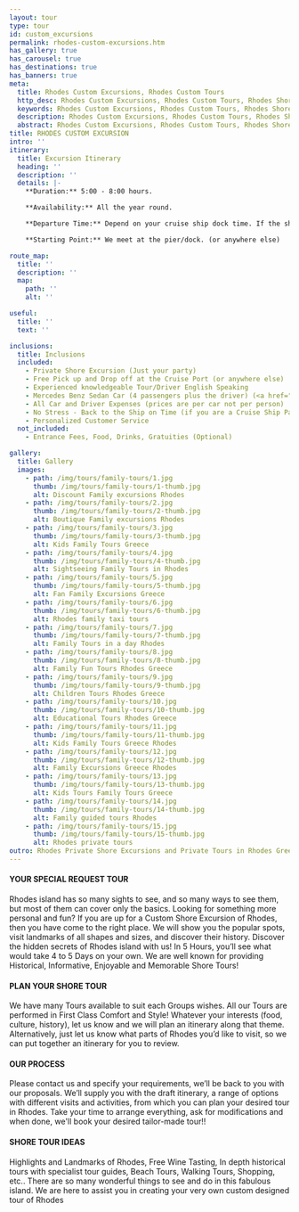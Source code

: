 ```yaml
---
layout: tour
type: tour
id: custom_excursions
permalink: rhodes-custom-excursions.htm
has_gallery: true
has_carousel: true
has_destinations: true
has_banners: true
meta:
  title: Rhodes Custom Excursions, Rhodes Custom Tours
  http_desc: Rhodes Custom Excursions, Rhodes Custom Tours, Rhodes Shore Excursions Greece
  keywords: Rhodes Custom Excursions, Rhodes Custom Tours, Rhodes Shore Excursions Greece
  description: Rhodes Custom Excursions, Rhodes Custom Tours, Rhodes Shore Excursions Greece
  abstract: Rhodes Custom Excursions, Rhodes Custom Tours, Rhodes Shore Excursions Greece
title: RHODES CUSTOM EXCURSION
intro: ''
itinerary:
  title: Excursion Itinerary
  heading: ''
  description: ''
  details: |-
    **Duration:** 5:00 - 8:00 hours.

    **Availability:** All the year round.

    **Departure Time:** Depend on your cruise ship dock time. If the ship arrives late into port, we’ll adjust our schedules, and the rental time will start from the moment you meet your driver.

    **Starting Point:** We meet at the pier/dock. (or anywhere else)

route_map:
  title: ''
  description: ''
  map:
    path: ''
    alt: ''

useful:
  title: ''
  text: ''

inclusions:
  title: Inclusions
  included:
    - Private Shore Excursion (Just your party)
    - Free Pick up and Drop off at the Cruise Port (or anywhere else)
    - Experienced knowledgeable Tour/Driver English Speaking
    - Mercedes Benz Sedan Car (4 passengers plus the driver) (<a href="groups.htm">bigger group or more room?</a>)
    - All Car and Driver Expenses (prices are per car not per person)
    - No Stress - Back to the Ship on Time (if you are a Cruise Ship Passenger)
    - Personalized Customer Service
  not_included:
    - Entrance Fees, Food, Drinks, Gratuities (Optional)

gallery:
  title: Gallery
  images:
    - path: /img/tours/family-tours/1.jpg
      thumb: /img/tours/family-tours/1-thumb.jpg
      alt: Discount Family excursions Rhodes
    - path: /img/tours/family-tours/2.jpg
      thumb: /img/tours/family-tours/2-thumb.jpg
      alt: Boutique Family excursions Rhodes
    - path: /img/tours/family-tours/3.jpg
      thumb: /img/tours/family-tours/3-thumb.jpg
      alt: Kids Family Tours Greece
    - path: /img/tours/family-tours/4.jpg
      thumb: /img/tours/family-tours/4-thumb.jpg
      alt: Sightseeing Family Tours in Rhodes
    - path: /img/tours/family-tours/5.jpg
      thumb: /img/tours/family-tours/5-thumb.jpg
      alt: Fan Family Excursions Greece
    - path: /img/tours/family-tours/6.jpg
      thumb: /img/tours/family-tours/6-thumb.jpg
      alt: Rhodes family taxi tours
    - path: /img/tours/family-tours/7.jpg
      thumb: /img/tours/family-tours/7-thumb.jpg
      alt: Family Tours in a day Rhodes
    - path: /img/tours/family-tours/8.jpg
      thumb: /img/tours/family-tours/8-thumb.jpg
      alt: Family Fun Tours Rhodes Greece
    - path: /img/tours/family-tours/9.jpg
      thumb: /img/tours/family-tours/9-thumb.jpg
      alt: Children Tours Rhodes Greece
    - path: /img/tours/family-tours/10.jpg
      thumb: /img/tours/family-tours/10-thumb.jpg
      alt: Educational Tours Rhodes Greece
    - path: /img/tours/family-tours/11.jpg
      thumb: /img/tours/family-tours/11-thumb.jpg
      alt: Kids Family Tours Greece Rhodes
    - path: /img/tours/family-tours/12.jpg
      thumb: /img/tours/family-tours/12-thumb.jpg
      alt: Family Excursions Greece Rhodes
    - path: /img/tours/family-tours/13.jpg
      thumb: /img/tours/family-tours/13-thumb.jpg
      alt: Kids Tours Family Tours Greece
    - path: /img/tours/family-tours/14.jpg
      thumb: /img/tours/family-tours/14-thumb.jpg
      alt: Family guided tours Rhodes
    - path: /img/tours/family-tours/15.jpg
      thumb: /img/tours/family-tours/15-thumb.jpg
      alt: Rhodes private tours
outro: Rhodes Private Shore Excursions and Private Tours in Rhodes Greece
---
```

#### YOUR SPECIAL REQUEST TOUR

Rhodes island has so many sights to see, and so many ways to see them, but most of them can cover only the basics. Looking for something more personal and fun?  If you are up for a Custom Shore Excursion of Rhodes, then you have come to the right place. We will show you the popular spots, visit landmarks of all shapes and sizes, and discover their history. Discover the hidden secrets of Rhodes island with us! In 5 Hours, you’ll see what would take 4 to 5 Days on your own. We are well known for providing Historical, Informative, Enjoyable and Memorable Shore Tours! 

#### PLAN YOUR SHORE TOUR  

We have many Tours available to suit each Groups wishes. All our Tours are performed in First Class Comfort and Style!  Whatever your interests (food, culture, history), let us know and we will plan an itinerary along that theme. Alternatively, just let us know what parts of Rhodes you’d like to visit, so we can put together an itinerary for you to review.

#### OUR PROCESS

Please contact us and specify your requirements, we’ll be back to you with our proposals. We’ll supply you with the draft itinerary, a range of options with different visits and activities, from which you can plan your desired tour in Rhodes. Take your time to arrange everything, ask for modifications and when done, we'll book your desired tailor-made tour!! 

#### SHORE TOUR IDEAS

Highlights and Landmarks of Rhodes, Free Wine Tasting, In depth historical tours with specialist tour guides, Beach Tours, Walking Tours, Shopping, etc..  There are so many wonderful things to see and do in this fabulous island. We are here to assist you in creating your very own custom designed tour of Rhodes 